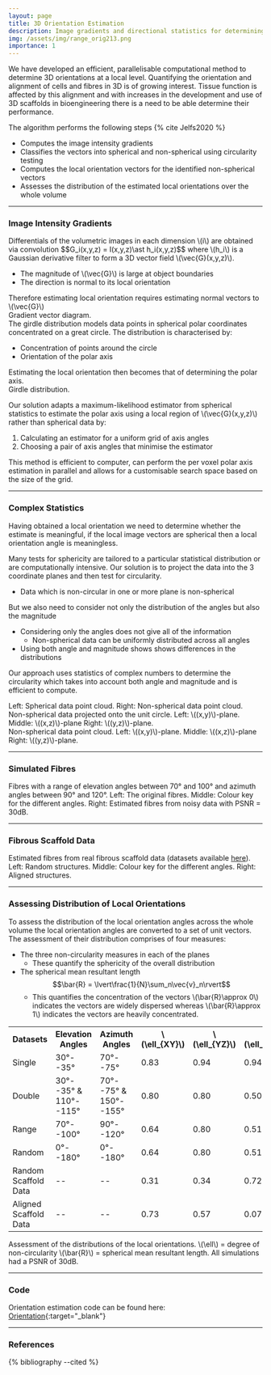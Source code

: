 ```yaml
---
layout: page
title: 3D Orientation Estimation
description: Image gradients and directional statistics for determining fibre alignment
img: /assets/img/range_orig213.png
importance: 1
---
```


We have developed an efficient, parallelisable computational method to determine 3D orientations at a local level. Quantifying the orientation and alignment of cells and fibres in 3D is of growing interest. Tissue function is affected by this alignment and with increases in the development and use of 3D scaffolds in bioengineering there is a need to be able determine their performance.

The algorithm performs the following steps {% cite Jelfs2020 %}

* Computes the image intensity gradients
* Classifies the vectors into spherical and non-spherical using circularity testing
* Computes the local orientation vectors for the identified non-spherical vectors
* Assesses the distribution of the estimated local orientations over the whole volume

---

### Image Intensity Gradients
<div class="row align-items-center justify-content-center">
  <div class="col-sm-4 mt-3 mt-md-0"><img class="img-fluid rounded z-depth-1 p-2" src="{{ '/assets/img/GradientVector.png' | relative_url }}" alt="" title="Gradient Vector Diagram"/></div>
  <div class="col-sm-8 mt-3 mt-md-0">Differentials of the volumetric images in each dimension \(i\) are obtained via convolution $$G_i(x,y,z) = I(x,y,z)\ast h_i(x,y,z)$$ where \(h_i\) is a Gaussian derivative filter to form a 3D vector field \(\vec{G}(x,y,z)\).
    <ul>
      <li>The magnitude of \(\vec{G}\) is large at object boundaries</li>
      <li>The direction is normal to its local orientation</li>
    </ul>
    Therefore estimating local orientation requires estimating normal vectors to \(\vec{G}\)</div>
</div>
<div class="caption text-left">
    Gradient vector diagram.
</div>

<div class="row align-items-center justify-content-center">
  <div class="col-sm-8 mt-3 mt-md-0">The girdle distribution models data points in spherical polar coordinates concentrated on a great circle. The distribution is characterised by:
    <ul>
      <li>Concentration of points around the circle</li>
      <li>Orientation of the polar axis</li>
    </ul>
    Estimating the local orientation then becomes that of determining the polar axis.</div>
  <div class="col-sm-4 mt-3 mt-md-0"><img class="img-fluid rounded z-depth-1 p-2" src="{{ '/assets/img/GirdleDistribution.png' | relative_url }}" alt="" title="Girdle Distribution"/></div>
</div>
<div class="caption text-right">
    Girdle distribution.
</div>

Our solution adapts a maximum-likelihood estimator from spherical statistics to estimate the polar axis using a local region of \\(\vec{G}(x,y,z)\\) rather than spherical data by:

1. Calculating an estimator for a uniform grid of axis angles
2. Choosing a pair of axis angles that minimise the estimator

This method is efficient to computer, can perform the per voxel polar axis estimation in parallel and allows for a customisable search space based on the size of the grid.

---

### Complex Statistics
<div class="row align-items-center justify-content-center">
  <div class="col-sm-6 mt-3 mt-md-0"><p>Having obtained a local orientation we need to determine whether the estimate is meaningful, if the local image vectors are spherical then a local orientation angle is meaningless.</p>
    <p>Many tests for sphericity are tailored to a particular statistical distribution or are computationally intensive. Our solution is to project the data into the 3 coordinate planes and then test for circularity.  
      <ul><li>Data which is non-circular in one or more plane is non-spherical</li></ul>
      But we also need to consider not only the distribution of the angles but also the magnitude
        <ul>
        <li>Considering only the angles does not give all of the information
          <ul><li>Non-spherical data can be uniformly distributed across all angles</li></ul>
        </li>
        <li>Using both angle and magnitude shows shows differences in the distributions</li>
        </ul>
        Our approach uses statistics of complex numbers to determine the circularity which takes into account both angle and magnitude and is efficient to compute. </p></div>
  <div class="col-sm-6 mt-3 mt-md-0">
    <div class="row align-items-center justify-content-center">
      <div class="col-sm-6 mt-3 mt-md-0"><img class="img-fluid rounded z-depth-1 p-2" src="{{ '/assets/img/Spherical.png' | relative_url }}" alt="" title="Spherical Data"/></div>
      <div class="col-sm-6 mt-3 mt-md-0"><img class="img-fluid rounded z-depth-1 p-2" src="{{ '/assets/img/NonSpherical.png' | relative_url }}" alt="" title="Non-Spherical Data"/></div>
    </div>
    <div class="caption text-right">
        Left: Spherical data point cloud. Right: Non-spherical data point cloud.
    </div>
    <div class="row align-items-center justify-content-center">
      <div class="col-sm-4 mt-3 mt-md-0"><img class="img-fluid rounded z-depth-1 p-2" src="{{ '/assets/img/xy_angle.png' | relative_url }}" alt="" title="xy Plane Angles"/></div>
      <div class="col-sm-4 mt-3 mt-md-0"><img class="img-fluid rounded z-depth-1 p-2" src="{{ '/assets/img/xz_angle.png' | relative_url }}" alt="" title="xz Plane Angles"/></div>
      <div class="col-sm-4 mt-3 mt-md-0"><img class="img-fluid rounded z-depth-1 p-2" src="{{ '/assets/img/yz_angle.png' | relative_url }}" alt="" title="yz Plane Angles"/></div>
    </div>
    <div class="caption text-right">
        Non-spherical data projected onto the unit circle. Left: \((x,y)\)-plane. Middle: \((x,z)\)-plane Right: \((y,z)\)-plane.
    </div>
    <div class="row align-items-center justify-content-center">
      <div class="col-sm-4 mt-3 mt-md-0"><img class="img-fluid rounded z-depth-1 p-2" src="{{ '/assets/img/xy_Dis.png' | relative_url }}" alt="" title="xy Distribution"/></div>
      <div class="col-sm-4 mt-3 mt-md-0"><img class="img-fluid rounded z-depth-1 p-2" src="{{ '/assets/img/xz_Dis.png' | relative_url }}" alt="" title="xz Distribution"/></div>
      <div class="col-sm-4 mt-3 mt-md-0"><img class="img-fluid rounded z-depth-1 p-2" src="{{ '/assets/img/yz_Dis.png' | relative_url }}" alt="" title="yz Distribution"/></div>
    </div>
    <div class="caption text-right">
        Non-spherical data point cloud. Left: \((x,y)\)-plane. Middle: \((x,z)\)-plane Right: \((y,z)\)-plane.
    </div>
  </div>
</div>

---

### Simulated Fibres
<div class="row align-items-center">
  <div class="col-sm-5 mt-3 mt-md-0"><img class="img-fluid rounded z-depth-1 p-2" src="{{ '/assets/img/range_orig.gif' | relative_url }}" alt="" title="Original Range of Angles"/></div>
  <div class="col-sm-2 mt-3 mt-md-0"><img class="img-fluid rounded z-depth-1 p-2" src="{{ '/assets/img/ColourWheel.png' | relative_url }}" alt="" title="Colour Wheel"/></div>
  <div class="col-sm-5 mt-3 mt-md-0"><img class="img-fluid rounded z-depth-1 p-2" src="{{ '/assets/img/range_results30.gif' | relative_url }}" alt="" title="Results Range of Angles"/></div>
</div>
<div class="caption text-right">
    Fibres with a range of elevation angles between 70&deg; and 100&deg; and azimuth angles between 90&deg; and 120&deg;. Left: The original fibres. Middle: Colour key for the different angles. Right: Estimated fibres from noisy data with PSNR = 30dB.
</div>

---

### Fibrous Scaffold Data
<div class="row align-items-center">
  <div class="col-sm-5 mt-3 mt-md-0"><img class="img-fluid rounded z-depth-1 p-2" src="{{ '/assets/img/scaffold1.gif' | relative_url }}" alt="" title="Random Scaffold Data"/></div>
  <div class="col-sm-2 mt-3 mt-md-0"><img class="img-fluid rounded z-depth-1 p-2" src="{{ '/assets/img/ColourWheel.png' | relative_url }}" alt="" title="Colour Wheel"/></div>
  <div class="col-sm-5 mt-3 mt-md-0"><img class="img-fluid rounded z-depth-1 p-2" src="{{ '/assets/img/scaffold3.gif' | relative_url }}" alt="" title="Aligned Scaffold Data"/></div>
</div>
<div class="caption text-right">
    Estimated fibres from real fibrous scaffold data (datasets available <a href="https://figshare.com/articles/Quanfima_Datasets/7096208" target="_blank">here</a>). Left: Random structures. Middle: Colour key for the different angles. Right: Aligned structures.
</div>

---

### Assessing Distribution of Local Orientations
To assess the distribution of the local orientation angles across the whole volume the local orientation angles are converted to a set of unit vectors. The assessment of their distribution comprises of four measures:

* The three non-circularity measures in each of the planes
  * These quantify the sphericity of the overall distribution
* The spherical mean resultant length  $$\bar{R} = \lvert\frac{1}{N}\sum_n\vec{v}_n\rvert$$
  * This quantifies the concentration of the vectors \\(\bar{R}\approx 0\\) indicates the vectors are widely dispersed whereas \\(\bar{R}\approx 1\\) indicates the vectors are heavily concentrated.

<div class="row justify-content-center">
  <div class="col-sm-10 mt-3 mt-md0 table-responsive"><table table-sm table-borderless class="project-table">
    <tr><th style="text-align:left;">Datasets</th><th>Elevation Angles</th><th>Azimuth Angles</th><th>\(\ell_{XY}\)</th><th>\(\ell_{YZ}\)</th><th>\(\ell_{XZ}\)</th><th>\(\bar{R}\)</th></tr>
    <tr><td style="text-align:left;">Single</td><td>30&deg;--35&deg;</td><td>70&deg;--75&deg;</td><td>0.83</td><td>0.94</td><td>0.94</td><td>0.96</td></tr>
    <tr><td style="text-align:left;">Double</td><td>30&deg;--35&deg; &amp; 110&deg;--115&deg;</td><td>70&deg;--75&deg; &amp; 150&deg;--155&deg;</td><td>0.80</td><td>0.80</td><td>0.50</td><td>0.35</td></tr>
    <tr><td style="text-align:left;">Range</td><td>70&deg;--100&deg;</td><td>90&deg;--120&deg;</td><td>0.64</td><td>0.80</td><td>0.51</td><td>0.89</td></tr>
    <tr><td style="text-align:left;">Random</td><td>0&deg;--180&deg;</td><td>0&deg;--180&deg;</td><td>0.64</td><td>0.80</td><td>0.51</td><td>0.03</td></tr>
    <tr class="darker"><td style="text-align:left;">Random Scaffold Data</td><td>--</td><td>--</td><td>0.31</td><td>0.34</td><td>0.72</td><td>0.36</td></tr>
    <tr class="darker"><td style="text-align:left;">Aligned Scaffold Data</td><td>--</td><td>--</td><td>0.73</td><td>0.57</td><td>0.07</td><td>0.89</td></tr>
  </table></div>
</div>
<div class="caption text-left">
    Assessment of the distributions of the local orientations. \(\ell\) = degree of non-circularity \(\bar{R}\) = spherical mean resultant length. All simulations had a PSNR of 30dB.
</div>

---

### Code
Orientation estimation code can be found here: [Orientation](https://github.com/beteje/Orientation){:target="_blank"}  

---

### References
<div class="references">
  {% bibliography --cited %}
</div>
